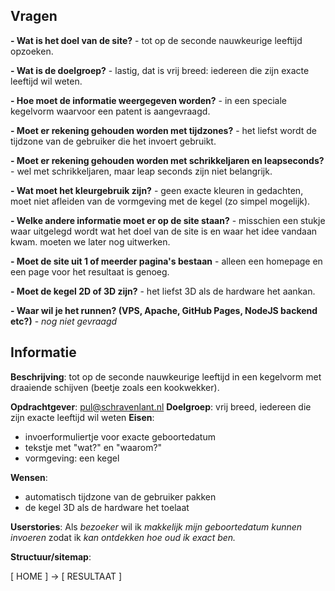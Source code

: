 ## Vragen

**- Wat is het doel van de site?**
	- tot op de seconde nauwkeurige leeftijd opzoeken.

**- Wat is de doelgroep?**
	- lastig, dat is vrij breed: iedereen die zijn exacte leeftijd wil weten.

**- Hoe moet de informatie weergegeven worden?**
	- in een speciale kegelvorm waarvoor een patent is aangevraagd.

**- Moet er rekening gehouden worden met tijdzones?**
	- het liefst wordt de tijdzone van de gebruiker die het invoert gebruikt.

**- Moet er rekening gehouden worden met schrikkeljaren en leapseconds?**
	- wel met schrikkeljaren, maar leap seconds zijn niet belangrijk.

**- Wat moet het kleurgebruik zijn?**
	- geen exacte kleuren in gedachten, moet niet afleiden van de vormgeving met de kegel (zo simpel mogelijk).

**- Welke andere informatie moet er op de site staan?**
	- misschien een stukje waar uitgelegd wordt wat het doel van de site is en waar het idee vandaan kwam. moeten we later nog uitwerken.

**- Moet de site uit 1 of meerder pagina's bestaan**
	- alleen een homepage en een page voor het resultaat is genoeg.

**- Moet de kegel 2D of 3D zijn?**
	- het liefst 3D als de hardware het aankan.

**-  Waar wil je het runnen? (VPS, Apache, GitHub Pages, NodeJS backend etc?)**
	- _nog niet gevraagd_

## Informatie

**Beschrijving**: tot op de seconde nauwkeurige leeftijd in een kegelvorm met draaiende schijven (beetje zoals een kookwekker).

**Opdrachtgever**: pul@schravenlant.nl
**Doelgroep**: vrij breed, iedereen die zijn exacte leeftijd wil weten
**Eisen**:
- invoerformuliertje voor exacte geboortedatum
- tekstje met "wat?" en "waarom?"
- vormgeving: een kegel

**Wensen**:
- automatisch tijdzone van de gebruiker pakken
- de kegel 3D als de hardware het toelaat

**Userstories**:
Als  _bezoeker_
wil ik _makkelijk mijn geboortedatum kunnen invoeren_
zodat ik _kan ontdekken hoe oud ik exact ben._

**Structuur/sitemap**:

[ HOME ] -> [ RESULTAAT ]